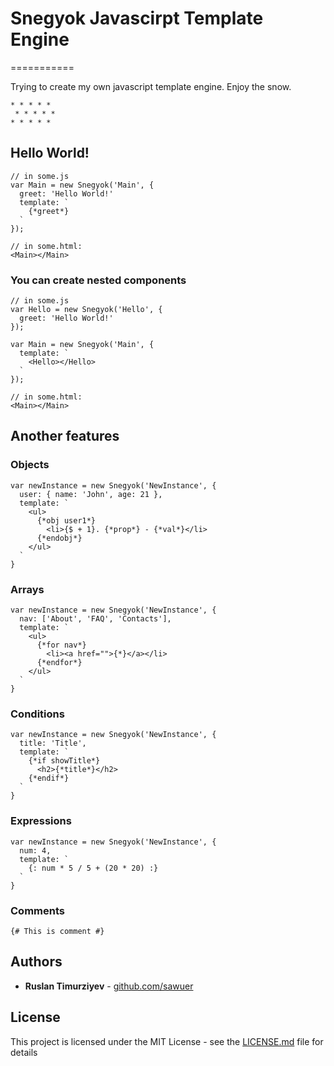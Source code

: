 # Snegyok Javascirpt Template Engine
===========

Trying to create my own javascript template engine. Enjoy the snow.
```
* * * * * 
 * * * * * 
* * * * *
```

## Hello World!

```
// in some.js
var Main = new Snegyok('Main', {
  greet: 'Hello World!'
  template: `
    {*greet*}
  `
});

// in some.html:
<Main></Main>
```

### You can create nested components

```
// in some.js
var Hello = new Snegyok('Hello', {
  greet: 'Hello World!'
});

var Main = new Snegyok('Main', {
  template: `
    <Hello></Hello>
  `
});

// in some.html:
<Main></Main>
```


## Another features

### Objects
```
var newInstance = new Snegyok('NewInstance', {
  user: { name: 'John', age: 21 },
  template: `
    <ul>
      {*obj user1*}
        <li>{$ + 1}. {*prop*} - {*val*}</li>
      {*endobj*}
    </ul>
  `
}
```

### Arrays
```
var newInstance = new Snegyok('NewInstance', {
  nav: ['About', 'FAQ', 'Contacts'],
  template: `
    <ul>
      {*for nav*}
        <li><a href="">{*}</a></li> 
      {*endfor*}
    </ul>
  `
}
```

### Conditions
```
var newInstance = new Snegyok('NewInstance', {
  title: 'Title',
  template: `
    {*if showTitle*}
      <h2>{*title*}</h2>
    {*endif*}
  `
}
```

### Expressions
```
var newInstance = new Snegyok('NewInstance', {
  num: 4,
  template: `
    {: num * 5 / 5 + (20 * 20) :}
  `
}
```

### Comments
```
{# This is comment #}
```

## Authors

* **Ruslan Timurziyev** - [github.com/sawuer](https://github.com/sawuer)

## License

This project is licensed under the MIT License - see the [LICENSE.md](LICENSE.md) file for details